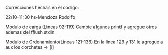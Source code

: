 Correcciones hechas en el codigo: 

22/10-11:30 hs-Mendoza Rodolfo

Modulo de carga (Lineas 92-119)
Cambie algunos printf y agregue otros ademas del fflush stdin 

Modulo de Ordenamiento(Lineas 121-136)
En la linea 129 y 131 le agregue a aux los corchetes -> [i]
